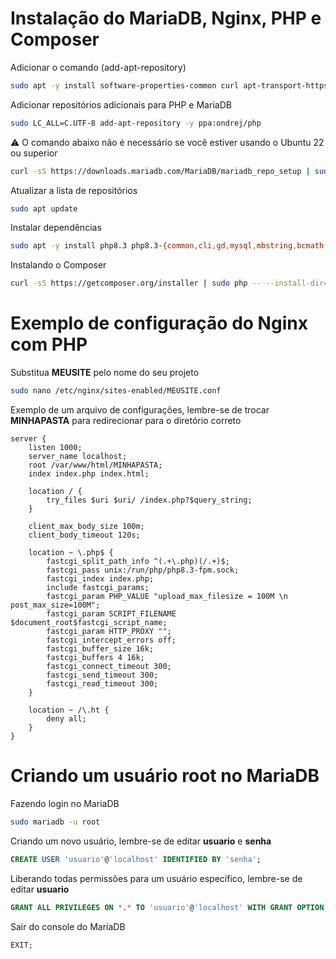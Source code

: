 # Instalação do MariaDB, Nginx, PHP e Composer
Adicionar o comando (add-apt-repository)
```sh
sudo apt -y install software-properties-common curl apt-transport-https ca-certificates gnupg
```
Adicionar repositórios adicionais para PHP e MariaDB
```sh
sudo LC_ALL=C.UTF-8 add-apt-repository -y ppa:ondrej/php
```
⚠️ O comando abaixo não é necessário se você estiver usando o Ubuntu 22 ou superior
```sh
curl -sS https://downloads.mariadb.com/MariaDB/mariadb_repo_setup | sudo bash
```
Atualizar a lista de repositórios
```sh
sudo apt update
```
Instalar dependências
```sh
sudo apt -y install php8.3 php8.3-{common,cli,gd,mysql,mbstring,bcmath,xml,fpm,curl,zip,intl} mariadb-server nginx tar unzip
```
Instalando o Composer
```sh
curl -sS https://getcomposer.org/installer | sudo php -- --install-dir=/usr/local/bin --filename=composer
```

# Exemplo de configuração do Nginx com PHP
Substitua **MEUSITE** pelo nome do seu projeto
```sh
sudo nano /etc/nginx/sites-enabled/MEUSITE.conf
```
Exemplo de um arquivo de configurações, lembre-se de trocar **MINHAPASTA** para redirecionar para o diretório correto
```
server {
    listen 1000;
    server_name localhost;
    root /var/www/html/MINHAPASTA;
    index index.php index.html;

    location / {
        try_files $uri $uri/ /index.php?$query_string;
    }

    client_max_body_size 100m;
    client_body_timeout 120s;

    location ~ \.php$ {
        fastcgi_split_path_info ^(.+\.php)(/.+)$;
        fastcgi_pass unix:/run/php/php8.3-fpm.sock;
        fastcgi_index index.php;
        include fastcgi_params;
        fastcgi_param PHP_VALUE "upload_max_filesize = 100M \n post_max_size=100M";
        fastcgi_param SCRIPT_FILENAME $document_root$fastcgi_script_name;
        fastcgi_param HTTP_PROXY "";
        fastcgi_intercept_errors off;
        fastcgi_buffer_size 16k;
        fastcgi_buffers 4 16k;
        fastcgi_connect_timeout 300;
        fastcgi_send_timeout 300;
        fastcgi_read_timeout 300;
    }

    location ~ /\.ht {
        deny all;
    }
}
```
# Criando um usuário root no MariaDB
Fazendo login no MariaDB
```sh
sudo mariadb -u root
```
Criando um novo usuário, lembre-se de editar **usuario** e **senha**
```sql
CREATE USER 'usuario'@'localhost' IDENTIFIED BY 'senha';
```
Liberando todas permissões para um usuário específico, lembre-se de editar **usuario**
```sql
GRANT ALL PRIVILEGES ON *.* TO 'usuario'@'localhost' WITH GRANT OPTION;
```
Sair do console do MariaDB
```sql
EXIT;
```
